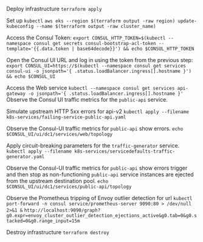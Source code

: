 Deploy infrastructure
`terraform apply`

Set up `kubectl`
`aws eks --region $(terraform output -raw region) update-kubeconfig --name $(terraform output -raw cluster_name)`

Access the Consul Token:
`export CONSUL_HTTP_TOKEN=$(kubectl --namespace consul get secrets consul-bootstrap-acl-token --template='{{.data.token | base64decode}}') && echo $CONSUL_HTTP_TOKEN`

Open the Consul UI URL and log in using the token from the previous step:
`export CONSUL_UI=https://$(kubectl --namespace consul get services consul-ui -o jsonpath='{ .status.loadBalancer.ingress[].hostname }') && echo $CONSUL_UI`

Access the Web service
`kubectl --namespace consul get services api-gateway -o jsonpath='{ .status.loadBalancer.ingress[].hostname }'`
Observe the Consul UI traffic metrics for the `public-api` service.

Simulate upstream HTTP 5xx errors for api-v2
`kubectl apply --filename k8s-services/failing-service-public-api.yaml`

Observe the Consul-UI traffic metrics for `public-api` show errors.
`echo $CONSUL_UI/ui/dc1/services/web/topology`

Apply circuit-breaking parameters for the `traffic-generator` service.
`kubectl apply --filename k8s-services/servicedefaults-traffic-generator.yaml`

Observe the Consul-UI traffic metrics for `public-api` show errors trigger and then stop as non-functioning `public-api` service instances are ejected from the upstream destination pool.
`echo $CONSUL_UI/ui/dc1/services/public-api/topology`

Observe the Prometheus tripping of Envoy outlier detection for url
`kubectl port-forward -n consul service/prometheus-server 9090:80 > /dev/null 2>&1 &`
`http://localhost:9090/graph?g0.expr=envoy_cluster_outlier_detection_ejections_active&g0.tab=0&g0.stacked=0&g0.range_input=15m`

Destroy infrastructure
`terraform destroy`